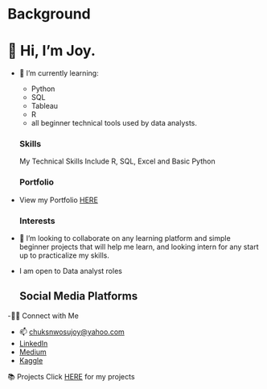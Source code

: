 # Background

 # 👋 Hi, I’m Joy.

- 🌱 I’m currently learning:
   * Python
   * SQL
   * Tableau
   * R
   * all beginner technical tools used by data analysts.
   
   ### Skills
  My Technical Skills Include R, SQL, Excel and Basic Python
   ### Portfolio 
   
- View my Portfolio [HERE](https://chuksivory.wixsite.com/portfolio)
   ### Interests
   
- 💞️ I’m looking to collaborate on any learning platform and simple beginner projects that will help me learn, and looking intern for any start up to practicalize my skills. 
- I am open to Data analyst roles 

   ## Social Media Platforms
-🙌🏻 Connect with Me
   * 📫 chuksnwosujoy@yahoo.com
   * [LinkedIn](https://www.linkedin.com/in/joychuksnwosu/)
   * [Medium](https://medium.com/@chuksivory)
   * [Kaggle](https://www.kaggle.com/ivoryj)

📚 Projects
Click [HERE](https://www.kaggle.com/ivoryj/code) for my projects 
<!---
ChuksJoy/ChuksJoy is a ✨ special ✨ repository because its `README.md` (this file) appears on your GitHub profile.
You can click the Preview link to take a look at your changes.
--->
